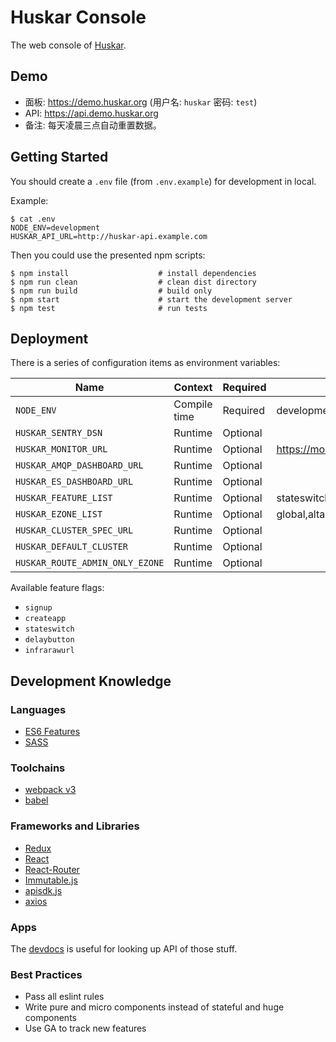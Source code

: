 # Huskar Console

The web console of [Huskar](https://github.com/huskar-org/huskar).

Demo
------

* 面板: https://demo.huskar.org (用户名: `huskar` 密码: `test`)
* API: https://api.demo.huskar.org
* 备注: 每天凌晨三点自动重置数据。

## Getting Started

You should create a `.env` file (from `.env.example`) for development in local.

Example:

```
$ cat .env
NODE_ENV=development
HUSKAR_API_URL=http://huskar-api.example.com
```

Then you could use the presented npm scripts:

```
$ npm install                    # install dependencies
$ npm run clean                  # clean dist directory
$ npm run build                  # build only
$ npm start                      # start the development server
$ npm test                       # run tests
```

## Deployment


There is a series of configuration items as environment variables:

| Name                               | Context      | Required | Default                               |
| ---------------------------------- | ------------ | -------- | ------------------------------------- |
| `NODE_ENV`                         | Compile time | Required | development                           |
| `HUSKAR_SENTRY_DSN`                | Runtime      | Optional |                                       |
| `HUSKAR_MONITOR_URL`               | Runtime      | Optional | https://monitor.example.com           |
| `HUSKAR_AMQP_DASHBOARD_URL`        | Runtime      | Optional |                                       |
| `HUSKAR_ES_DASHBOARD_URL`          | Runtime      | Optional |                                       |
| `HUSKAR_FEATURE_LIST`              | Runtime      | Optional | stateswitch                           |
| `HUSKAR_EZONE_LIST`                | Runtime      | Optional | global,alta1,altb1                    |
| `HUSKAR_CLUSTER_SPEC_URL`          | Runtime      | Optional |                                       |
| `HUSKAR_DEFAULT_CLUSTER`           | Runtime      | Optional |                                       |
| `HUSKAR_ROUTE_ADMIN_ONLY_EZONE`    | Runtime      | Optional |                                       |

Available feature flags:

* `signup`
* `createapp`
* `stateswitch`
* `delaybutton`
* `infrarawurl`

## Development Knowledge

### Languages

- [ES6 Features](http://es6-features.org)
- [SASS](http://sass-lang.com)

### Toolchains

- [webpack v3](https://webpack.js.org)
- [babel](https://babeljs.io)

### Frameworks and Libraries

- [Redux](http://redux.js.org)
- [React](https://facebook.github.io/react/)
- [React-Router](https://github.com/ReactTraining/react-router)
- [Immutable.js](https://facebook.github.io/immutable-js/)
- [apisdk.js](https://github.com/YanagiEiichi/apisdk)
- [axios](https://github.com/mzabriskie/axios)

### Apps

The [devdocs](http://devdocs.io) is useful for looking up API of those stuff.

### Best Practices

- Pass all eslint rules
- Write pure and micro components instead of stateful and huge components
- Use GA to track new features

